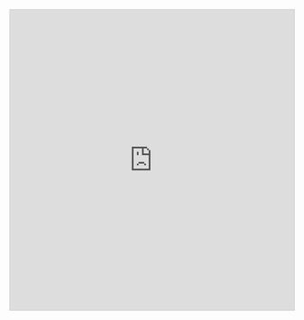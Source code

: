 <iframe class="airtable-embed" src="https://airtable.com/embed/shrWapdm0YqhZhTpz?backgroundColor=cyan&viewControls=on" frameborder="0" onmousewheel="" width="100%" height="533" style="background: transparent; border: 1px solid #ccc;"></iframe>
